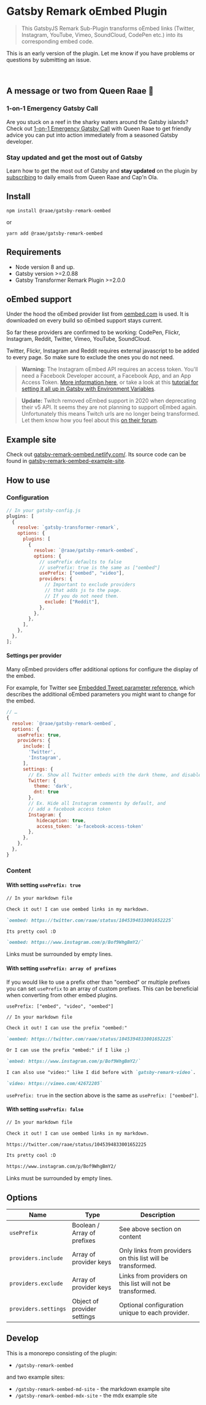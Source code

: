# Gatsby Remark oEmbed Plugin

> This GatsbyJS Remark Sub-Plugin transforms oEmbed links (Twitter, Instagram, YouTube, Vimeo, SoundCloud, CodePen etc.) into its corresponding embed code.

This is an early version of the plugin. Let me know if you have problems or questions by submitting an issue.

&nbsp;

## A message or two from Queen Raae 👑

### 1-on-1 Emergency Gatsby Call

Are you stuck on a reef in the sharky waters around the Gatsby islands? Check out [1-on-1 Emergency Gatsby Call](https://queen.raae.codes/gatsby-emergency/) with Queen Raae to get friendly advice you can put into action immediately from a seasoned Gatsby developer.

### Stay updated and get the most out of Gatsby

Learn how to get the most out of Gatsby and **stay updated** on the plugin by [subscribing](https://queen.raae.codes/emails/?utm_source=readme&utm_campaign=remark-oembed) to daily emails from Queen Raae and Cap'n Ola.

## Install

`npm install @raae/gatsby-remark-oembed`

or

`yarn add @raae/gatsby-remark-oembed`

## Requirements

- Node version 8 and up.
- Gatsby version >=2.0.88
- Gatsby Transformer Remark Plugin >=2.0.0

## oEmbed support

Under the hood the oEmbed provider list from [oembed.com](https://oembed.com/#section7) is used. It is downloaded on every build so oEmbed support stays current.

So far these providers are confirmed to be working: CodePen, Flickr, Instagram, Reddit, Twitter, Vimeo, YouTube, SoundCloud.

Twitter, Flickr, Instagram and Reddit requires external javascript to be added to every page. So make sure to exclude the ones you do not need.

> **Warning:** The Instagram oEmbed API requires an access token. You'll need a Facebook Developer account, a Facebook App, and an App Access Token. [More information here](https://developers.facebook.com/docs/instagram/oembed), or take a look at this [tutorial for setting it all up in Gatsby with Environment Variables](https://phil.tech/2020/gatsby-instagram-oembed-failures/).

> **Update:** Twitch removed oEmbed support in 2020 when deprecating their v5 API. It seems they are not planning to support oEmbed again. Unfortunately this means Twitch urls are no longer being transformed. Let them know how you feel about this [on their forum](https://discuss.dev.twitch.tv/t/oembed-deprecation/24424/2).

## Example site

Check out [gatsby-remark-oembed.netlify.com/](https://gatsby-remark-oembed.netlify.com/). Its source code can be found in [gatsby-remark-oembed-example-site](/gatsby-remark-oembed-example-site).

## How to use

### Configuration

```js
// In your gatsby-config.js
plugins: [
  {
    resolve: `gatsby-transformer-remark`,
    options: {
      plugins: [
        {
          resolve: `@raae/gatsby-remark-oembed`,
          options: {
            // usePrefix defaults to false
            // usePrefix: true is the same as ["oembed"]
            usePrefix: ["oembed", "video"],
            providers: {
              // Important to exclude providers
              // that adds js to the page.
              // If you do not need them.
              exclude: ["Reddit"],
            },
          },
        },
      ],
    },
  },
];
```

#### Settings per provider

Many oEmbed providers offer additional options for configure the display of the embed.

For example, for Twitter see [Embedded Tweet parameter reference](https://developer.twitter.com/en/docs/twitter-for-websites/embedded-tweets/guides/embedded-tweet-parameter-reference), which describes the additional oEmbed parameters you might want to change for the embed.

```js
// …
{
  resolve: `@raae/gatsby-remark-oembed`,
  options: {
    usePrefix: true,
    providers: {
      include: [
        'Twitter',
        'Instagram',
      ],
      settings: {
        // Ex. Show all Twitter embeds with the dark theme, and disables ad tracking
        Twitter: {
          theme: 'dark',
          dnt: true
        },
        // Ex. Hide all Instagram comments by default, and
        // add a facebook access token
        Instagram: {
           hidecaption: true,
           access_token: 'a-facebook-access-token'
        },
      },
    },
  },
}
```

### Content

#### With setting `usePrefix: true`

```md
// In your markdown file

Check it out! I can use oembed links in my markdown.

`oembed: https://twitter.com/raae/status/1045394833001652225`

Its pretty cool :D

`oembed: https://www.instagram.com/p/Bof9WhgBmY2/`
```

Links must be surrounded by empty lines.

#### With setting `usePrefix: array of prefixes`

If you would like to use a prefix other than "oembed" or multiple prefixes you can set `usePrefix` to an array of custom prefixes. This can be beneficial when converting from other embed plugins.

`usePrefix: ["embed", "video", "oembed"]`

```md
// In your markdown file

Check it out! I can use the prefix "oembed:"

`oembed: https://twitter.com/raae/status/1045394833001652225`

Or I can use the prefix "embed:" if I like ;)

`embed: https://www.instagram.com/p/Bof9WhgBmY2/`

I can also use "video:" like I did before with `gatsby-remark-video`.

`video: https://vimeo.com/42672205`
```

`usePrefix: true` in the section above is the same as `usePrefix: ["oembed"]`.

#### With setting `usePrefix: false`

```md
// In your markdown file

Check it out! I can use oembed links in my markdown.

https://twitter.com/raae/status/1045394833001652225

Its pretty cool :D

https://www.instagram.com/p/Bof9WhgBmY2/
```

Links must be surrounded by empty lines.

## Options

| Name                 | Type                        | Description                                                 |
| -------------------- | --------------------------- | ----------------------------------------------------------- |
| `usePrefix`          | Boolean / Array of prefixes | See above section on content                                |
| `providers.include`  | Array of provider keys      | Only links from providers on this list will be transformed. |
| `providers.exclude`  | Array of provider keys      | Links from providers on this list will not be transformed.  |
| `providers.settings` | Object of provider settings | Optional configuration unique to each provider.             |

## Develop

This is a monorepo consisting of the plugin:

- `/gatsby-remark-oembed`

and two example sites:

- `/gatsby-remark-oembed-md-site` - the markdown example site
- `/gatsby-remark-oembed-mdx-site` - the mdx example site

